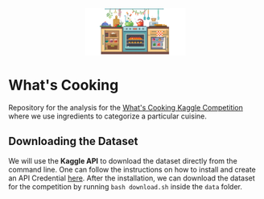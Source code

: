 <p align="center">
<img src="cook.png" width="200" ></a>
</p>


# What's Cooking

Repository for the analysis for the [What's Cooking Kaggle Competition](https://www.kaggle.com/c/whats-cooking) where we use ingredients to categorize a particular cuisine.

## Downloading the Dataset

We will use the **Kaggle API** to download the dataset directly from the command line. One can follow the instructions on how to install and create an API Credential [here](https://github.com/Kaggle/kaggle-api). After the installation, we can download the dataset for the competition by running `bash download.sh` inside the `data` folder.
